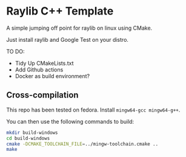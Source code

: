 # Raylib C++ Template

A simple jumping off point for raylib on linux using CMake.

Just install raylib and Google Test on your distro.

TO DO:
- Tidy Up CMakeLists.txt
- Add Github actions
- Docker as build environment?

## Cross-compilation

This repo has been tested on fedora. Install `mingw64-gcc mingw64-g++`.

You can then use the following commands to build:

```bash
mkdir build-windows
cd build-windows
cmake -DCMAKE_TOOLCHAIN_FILE=../mingw-toolchain.cmake ..
make
```
